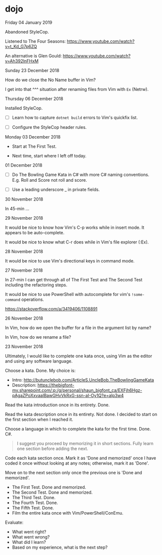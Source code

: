 
# dojo

Friday 04 January 2019

Abandoned StyleCop.

Listened to The Four Seasons: https://www.youtube.com/watch?v=t_Kd_G7p6ZQ

An alternative is Glen Gould: https://www.youtube.com/watch?v=Ah392lnFHxM

Sunday 23 December 2018

How do we close the No Name buffer in Vim? 

I get into that ^^^ situation after renaming files from Vim with `Ex` (Netrw). 

Thursday 06 December 2018

Installed StyleCop.

* [ ] Learn how to capture `dotnet build` errors to Vim's quickfix list.

* [ ] Configure the StyleCop header rules.

Monday 03 December 2018

* Start at The First Test. 

* Next time, start where I left off today.

01 December 2018 

* [ ] Do The Bowling Game Kata in C# with more C# naming conventions. E.g. Roll and Score not roll and score.

* [ ] Use a leading underscore _ in private fields.

30 November 2018

In 45-min ...

29 November 2018

It would be nice to know how Vim's C-p works while in insert mode. It appears to be auto-complete.

It would be nice to know what C-r does while in Vim's file explorer (:Ex).

28 November 2018

It would be nice to use Vim's directional keys in command mode.

27 November 2018

In 27-min I can get through all of The First Test and The Second Test including the refactoring steps.

It would be nice to use PowerShell with autocomplete for vim's `!some-command` operations.

https://stackoverflow.com/a/3419406/1108891

26 November 2018

In Vim, how do we open the buffer for a file in the argument list by name?

In Vim, how do we rename a file?

23 November 2018

Ultimately, I would like to complete one kata once, using Vim as the editor and using any software language.

Choose a kata. Done. My choice is:

* Intro: http://butunclebob.com/ArticleS.UncleBob.TheBowlingGameKata
* Description: https://thebigfont-my.sharepoint.com/:p:/g/personal/shaun_bigfont_ca/EXFjh6Hgz-pAgaZPoXxvaaIBawGHvVkRxG-ssn-aI-Oy1Q?e=alp3w4

Read the kata introduction once in its entirety. Done.

Read the kata description once in its entirety. Not done. I decided to start on the first section when I reached it.

Choose a language in which to complete the kata for the first time. Done. C#.

> I suggest you proceed by memorizing it in short sections. Fully learn one section before adding the next.

Code each kata section once. Mark it as 'Done and memorized' once I have coded it once without looking at any notes; otherwise, mark it as 'Done'. 

Move on to the next section only once the previous one is 'Done and memorized'.

* The First Test. Done and memorized.
* The Second Test. Done and memorized.
* The Third Test. Done. 
* The Fourth Test. Done. 
* The Fifth Test. Done. 
* Film the entire kata once with Vim/PowerShell/ConEmu.

Evaluate: 

* What went right? 
* What went wrong? 
* What did I learn? 
* Based on my experience, what is the next step?
